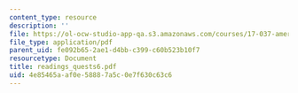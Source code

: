 ```yaml
---
content_type: resource
description: ''
file: https://ol-ocw-studio-app-qa.s3.amazonaws.com/courses/17-037-american-political-thought-spring-2004/4e85465aaf0e58887a5c0e7f630c63c6_readings_quests6.pdf
file_type: application/pdf
parent_uid: fe092b65-2ae1-d4bb-c399-c60b523b10f7
resourcetype: Document
title: readings_quests6.pdf
uid: 4e85465a-af0e-5888-7a5c-0e7f630c63c6
---
```

